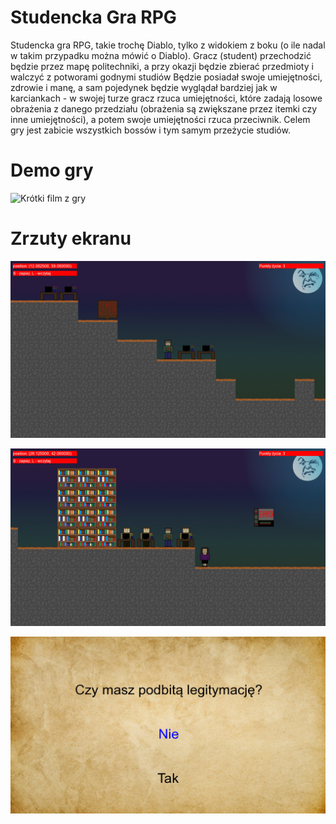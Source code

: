 # Studencka Gra RPG

Studencka gra RPG, takie trochę Diablo, tylko z widokiem z boku (o ile nadal w takim przypadku można mówić o Diablo). Gracz (student) przechodzić będzie przez mapę politechniki, a przy okazji będzie zbierać przedmioty i walczyć z potworami godnymi studiów Będzie posiadał swoje umiejętności, zdrowie i manę, a sam pojedynek będzie wyglądał bardziej jak w karciankach - w swojej turze gracz rzuca umiejętności, które zadają losowe obrażenia z danego przedziału (obrażenia są zwiększane przez itemki czy inne umiejętności), a potem swoje umiejętności rzuca przeciwnik. Celem gry jest zabicie wszystkich bossów i tym samym przeżycie studiów.

# Demo gry

![Krótki film z gry](./resources/demo.gif)

# Zrzuty ekranu

![Początek gry](./resources/screenshot1.jpg)

![Spotkanie z panią z dziekanatu](./resources/screenshot2.jpg)

![Quiz pani z dziekanatu](./resources/screenshot3.jpg)
